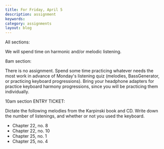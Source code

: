 ```yaml
---
title: For Friday, April 5
description: assignment
keywords: 
category: assignments
layout: blog
---
```


All sections:

We will spend time on harmonic and/or melodic listening. 

8am section:

There is no assignment. Spend some time practicing whatever needs the most work in advance of Monday's listening quiz (melodies, BassGenerator, or practicing keyboard progressions). Bring your headphone adapters for practice keyboard harmony progressions, since you will be practicing them individually.

10am section ENTRY TICKET:

Dictate the following melodies from the Karpinski book and CD. Write down the number of listenings, and whether or not you used the keyboard.

- Chapter 22, no. 8  
- Chapter 22, no. 10  
- Chapter 25, no. 1  
- Chapter 25, no. 4

